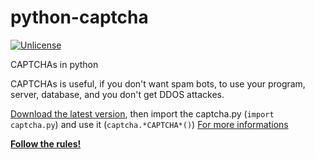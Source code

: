 # python-captcha

[![Unlicense](https://img.shields.io/github/license/koviubi56/python-captcha)](https://github.com/koviubi56/python-captcha/blob/main/LICENSE)

CAPTCHAs in python

CAPTCHAs is useful, if you don't want spam bots, to use your program, server, database, and you don't get DDOS attackes.

[Download the latest version](https://github.com/koviubi56/python-captcha/releases), then import the captcha.py (`import captcha.py`) and use it (`captcha.*CAPTCHA*()`) [For more informations](https://github.com/koviubi56/python-captcha/wiki)

[**Follow the rules!**](https://github.com/koviubi56/python-captcha/blob/main/CONTRIBUTING.md#following-rules)
